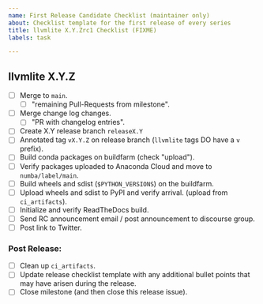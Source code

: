 ```yaml
---
name: First Release Candidate Checklist (maintainer only)
about: Checklist template for the first release of every series
title: llvmlite X.Y.Zrc1 Checklist (FIXME)
labels: task

---
```



## llvmlite X.Y.Z

* [ ] Merge to `main`.
    - [ ] "remaining Pull-Requests from milestone".
* [ ] Merge change log changes.
    - [ ] "PR with changelog entries".
* [ ] Create X.Y release branch `releaseX.Y`
* [ ] Annotated tag `vX.Y.Z` on release branch (`llvmlite` tags DO have a `v` prefix).
* [ ] Build conda packages on buildfarm (check "upload").
* [ ] Verify packages uploaded to Anaconda Cloud and move to `numba/label/main`.
* [ ] Build wheels and sdist (`$PYTHON_VERSIONS`) on the buildfarm.
* [ ] Upload wheels and sdist to PyPI and verify arrival. (upload from `ci_artifacts`).
* [ ] Initialize and verify ReadTheDocs build.
* [ ] Send RC announcement email / post announcement to discourse group.
* [ ] Post link to Twitter.

### Post Release:

* [ ] Clean up `ci_artifacts`.
* [ ] Update release checklist template with any additional bullet points that
      may have arisen during the release.
* [ ] Close milestone (and then close this release issue).
